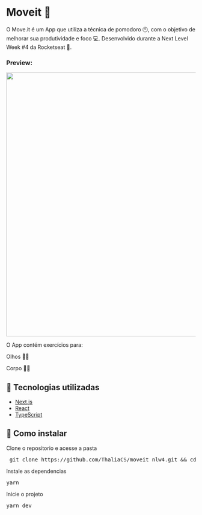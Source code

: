 # Moveit 📌

O Move.it é um App que utiliza a técnica de pomodoro 🕚, com o objetivo de melhorar sua produtividade e foco 💻. Desenvolvido durante a Next Level Week #4 da Rocketseat 💯.

### Preview:

<img src="https://i.imgur.com/WXfKXCP.png" style="width:700px;"/>

O App contém exercícios para:

Olhos 👀🧠

Corpo 💪🦵

## 🚀 Tecnologias utilizadas

<ul>
<li><a href="https://nextjs.org/" rel="nofollow">Next.js</a></li>
<li><a href="https://reactjs.org" rel="nofollow">React</a></li>
<li><a href="https://www.typescriptlang.org/" rel="nofollow">TypeScript</a></li>
</ul>

## 🧩 Como instalar 

Clone o repositorio e acesse a pasta 
<pre> git clone https://github.com/ThaliaCS/moveit_nlw4.git && cd moveit_nlw4  </pre>

Instale as dependencias

<pre>yarn </pre>

Inicie o projeto

<pre>yarn dev</pre>



